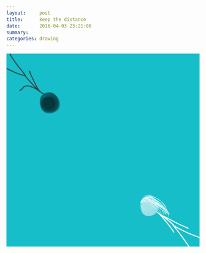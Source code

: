 ```yaml
---
layout:     post
title:      keep the distance
date:       2016-04-03 23:21:06
summary:    
categories: drawing
---
```

![keep the distance](/images/diary/keep-the-distance.png "itching")
